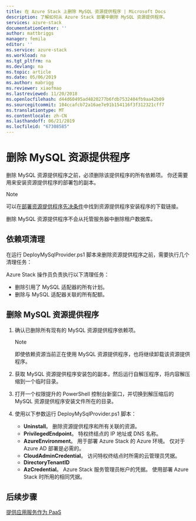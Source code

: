 ```yaml
---
title: 在 Azure Stack 上删除 MySQL 资源提供程序 | Microsoft Docs
description: 了解如何从 Azure Stack 部署中删除 MySQL 资源提供程序。
services: azure-stack
documentationCenter: ''
author: mattbriggs
manager: femila
editor: ''
ms.service: azure-stack
ms.workload: na
ms.tgt_pltfrm: na
ms.devlang: na
ms.topic: article
ms.date: 05/06/2019
ms.author: mabrigg
ms.reviewer: xiaofmao
ms.lastreviewed: 11/20/2018
ms.openlocfilehash: d44d60495ad4820277b6fdb7532404fb9aa42b09
ms.sourcegitcommit: 104ccafcb72a16ae7e91b154116f3f312321cff7
ms.translationtype: MT
ms.contentlocale: zh-CN
ms.lasthandoff: 06/21/2019
ms.locfileid: "67308585"
---
```

# <a name="remove-the-mysql-resource-provider"></a>删除 MySQL 资源提供程序

删除 MySQL 资源提供程序之前，必须删除该提供程序的所有依赖项。 你还需要用来安装资源提供程序的部署包的副本。

> [!NOTE]
> 可以在[部署资源提供程序先决条件](./azure-stack-mysql-resource-provider-deploy.md#prerequisites)中找到资源提供程序安装程序的下载链接。

删除 MySQL 资源提供程序不会从托管服务器中删除租户数据库。

## <a name="dependency-cleanup"></a>依赖项清理

在运行 DeployMySqlProvider.ps1 脚本来删除资源提供程序之前，需要执行几个清理任务：

Azure Stack 操作员负责执行以下清理任务：

* 删除引用了 MySQL 适配器的所有计划。
* 删除与 MySQL 适配器关联的所有配额。

## <a name="to-remove-the-mysql-resource-provider"></a>删除 MySQL 资源提供程序

1. 确认已删除所有现有的 MySQL 资源提供程序依赖项。

   > [!NOTE]
   > 即使依赖资源当前正在使用 MySQL 资源提供程序，也将继续卸载该资源提供程序。
  
2. 获取 MySQL 资源提供程序安装包的副本，然后运行自解压程序，将内容解压缩到一个临时目录。
3. 打开一个权限提升的 PowerShell 控制台新窗口，并切换到解压缩后的 MySQL 资源提供程序安装文件所在的目录。
4. 使用以下参数运行 DeployMySqlProvider.ps1 脚本：
    - **Uninstall**。 删除资源提供程序和所有关联的资源。
    - **PrivilegedEndpoint**。 特权终结点的 IP 地址或 DNS 名称。
    - **AzureEnvironment**。 用于部署 Azure Stack 的 Azure 环境。 仅对于 Azure AD 部署是必需的。
    - **CloudAdminCredential**。 访问特权终结点时所需的云管理员凭据。
    - **DirectoryTenantID**
    - **AzCredential**。 Azure Stack 服务管理员帐户的凭据。 使用部署 Azure Stack 时所用的相同凭据。

## <a name="next-steps"></a>后续步骤

[提供应用服务作为 PaaS](azure-stack-app-service-overview.md)
